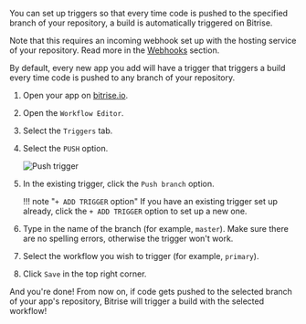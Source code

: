 You can set up triggers so that every time code is pushed to the specified branch of your repository, a build is automatically triggered on Bitrise.

Note that this requires an incoming webhook set up with the hosting service of your repository. Read more in the [Webhooks](/webhooks) section.

By default, every new app you add will have a trigger that triggers a build every time code is pushed to any branch of your repository.

1. Open your app on [bitrise.io](hhtps://www.bitrise.io).

1. Open the `Workflow Editor`.

1. Select the `Triggers` tab.

1. Select the `PUSH` option.

    ![Push trigger](./img/getting-started/triggering-builds/push-trigger.png)

1. In the existing trigger, click the `Push branch` option.

    !!! note "`+ ADD TRIGGER` option"
        If you have an existing trigger set up already, click the `+ ADD TRIGGER` option to set up a new one.

1. Type in the name of the branch (for example, `master`). Make sure there are no spelling errors, otherwise the trigger won't work.

1. Select the workflow you wish to trigger (for example, `primary`).

1. Click `Save` in the top right corner.

And you're done! From now on, if code gets pushed to the selected branch of your app's repository, Bitrise will trigger a build with the selected workflow!
